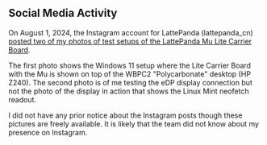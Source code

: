 

## Social Media Activity
On August 1, 2024, the Instagram account for LattePanda (lattepanda_cn) [posted two of my photos of test setups of the LattePanda Mu Lite Carrier Board](https://www.instagram.com/p/C-ILIotJvlu/).

The first photo shows the Windows 11 setup where the Lite Carrier Board with the Mu is shown on top of the WBPC2 "Polycarbonate" desktop (HP Z240). The second photo is of me testing the eDP display connection but not the photo of the display in action that shows the Linux Mint neofetch readout.

I did not have any prior notice about the Instagram posts though these pictures are freely available. It is likely that the team did not know about my presence on Instagram.

